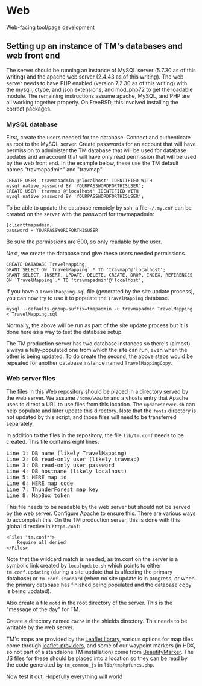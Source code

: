 # Web
Web-facing tool/page development

## Setting up an instance of TM's databases and web front end

The server should be running an instance of MySQL server (5.7.30 as of this writing) and the apache web server (2.4.43 as of this writing).  The web server needs to have PHP enabled (version 7.2.30 as of this writing) with the mysqli, ctype, and json extensions, and mod_php72 to get the loadable module.  The remaining instructions assume apache, MySQL, and PHP are all working together properly.  On FreeBSD, this involved installing the correct packages.

### MySQL database

First, create the users needed for the database.  Connect and authenticate as root to the MySQL server.  Create passwords for an account that will have permission to administer the TM database that will be used for database updates and an account that will have only read permission that will be used by the web front end.  In the example below, these use the TM default names "travmapadmin" and "travmap".

```
CREATE USER 'travmapadmin'@'localhost' IDENTIFIED WITH mysql_native_password BY 'YOURPASSWORDFORTHISUSER';
CREATE USER 'travmap'@'localhost' IDENTIFIED WITH mysql_native_password BY 'YOURPASSWORDFORTHISUSER';
```

To be able to update the database remotely by ssh, a file `~/.my.cnf` can be created on the server with the password for travmapadmin:

```
[clienttmapadmin]
password = YOURPASSWORDFORTHISUSER
```

Be sure the permissions are 600, so only readable by the user.

Next, we create the database and give these users needed permissions.

```
CREATE DATABASE TravelMapping;
GRANT SELECT ON `TravelMapping`.* TO 'travmap'@'localhost';
GRANT SELECT, INSERT, UPDATE, DELETE, CREATE, DROP, INDEX, REFERENCES ON `TravelMapping`.* TO 'travmapadmin'@'localhost';
```

If you have a `TravelMapping.sql` file (generated by the site update process), you can now try to use it to populate the `TravelMapping` database. 

```
mysql --defaults-group-suffix=tmapadmin -u travmapadmin TravelMapping < TravelMapping.sql
```

Normally, the above will be run as part of the site update process but it is done here as a way to test the database setup.

The TM production server has two database instances so there's (almost) always a fully-populated one from which the site can run, even when the other is being updated.  To do create the second, the above steps would be repeated for another database instance named `TravelMappingCopy`.

### Web server files

The files in this Web repository should be placed in a directory served by the web server.  We assume `/home/www/tm` and a vhosts entry that Apache uses to direct a URL to use files from this location.  The `updateserver.sh` can help populate and later update this directory.  Note that the `fonts` directory is not updated by this script, and those files will need to be transferred separately.

In addition to the files in the repository, the file `lib/tm.conf` needs to be created.  This file contains eight lines:

<pre>
Line 1: DB name (likely TravelMapping)
Line 2: DB read-only user (likely travmap)
Line 3: DB read-only user password
Line 4: DB hostname (likely localhost)
Line 5: HERE map id
Line 6: HERE map code
Line 7: ThunderForest map key
Line 8: MapBox token
</pre>

This file needs to be readable by the web server but should not be served by the web server.  Configure Apache to ensure this.  There are various ways to accomplish this.  On the TM production server, this is done with this global directive in `httpd.conf`:

```
<Files "tm.conf*">
    Require all denied
</Files>
```

Note that the wildcard match is needed, as tm.conf on the server is a symbolic link created by `localupdate.sh` which points to either `tm.conf.updating` (during a site update that is affecting the primary database) or `tm.conf.standard` (when no site update is in progress, or when the primary database has finished being populated and the database copy is being updated).

Also create a file `motd` in the root directory of the server.  This is the "message of the day" for TM.

Create a directory named `cache` in the shields directory.  This needs to be writable by the web server.

TM's maps are provided by the [Leaflet library](https://leafletjs.com/), various options for map tiles come through [leaflet-providers](https://github.com/leaflet-extras/leaflet-providers), and some of our waypoint markers (in HDX, so not part of a standalone TM installation) come from [BeautifyMarker](https://github.com/marslan390/BeautifyMarker).  The JS files for these should be placed into a location so they can be read by the code generated by `tm_common_js` in `lib/tmphpfuncs.php`.

Now test it out.  Hopefully everything will work!
